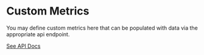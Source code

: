 # Custom Metrics #

You may define custom metrics here that can be populated with data via the appropriate api endpoint.

[See API Docs](https://documenter.getpostman.com/view/7642165/SVfJTAjF?version=latest)
